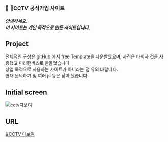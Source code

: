 <p align="center">
  <h3>🧑‍ 🔧CCTV 공식가입 사이트</h3>
</p>

<p align="center">
<h5>안녕하세요.<br>이 사이트는 개인 목적으로 만든 사이트입니다.</h5>
</p>

## Project
전체적인 구성은 gitHub 에서 free Template을 다운받았으며, 사진은 타회사 것을 사용했고 미리캔버스로 만들었습니다 <br>
상업 목적으로 사용하는 사이트가 아니라는 점 유의 바랍니다. <br>
현재 문의하기 및 여러 js 등은 닫아 놨습니다.

## Initial screen
![cctv다보여](https://user-images.githubusercontent.com/76087709/164152476-d03f82a3-ad3a-4071-ab7a-722ced5b9e32.PNG)

## URL
[⌛CCTV 다보여](https://4off4.github.io/cctvProject/)
